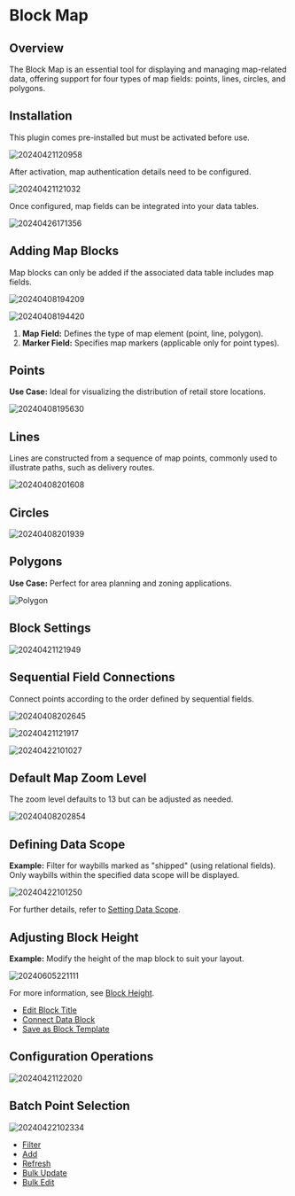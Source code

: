 # Block Map

<PluginInfo name="block-map"></PluginInfo>

## Overview

The Block Map is an essential tool for displaying and managing map-related data, offering support for four types of map fields: points, lines, circles, and polygons.

## Installation

This plugin comes pre-installed but must be activated before use.

![20240421120958](https://static-docs.nocobase.com/20240421120958.png)

After activation, map authentication details need to be configured.

![20240421121032](https://static-docs.nocobase.com/20240421121032.png)

Once configured, map fields can be integrated into your data tables.

![20240426171356](https://static-docs.nocobase.com/20240426171356.png)

## Adding Map Blocks

Map blocks can only be added if the associated data table includes map fields.

![20240408194209](https://static-docs.nocobase.com/20240408194209.png)

![20240408194420](https://static-docs.nocobase.com/20240408194420.png)

1. **Map Field:** Defines the type of map element (point, line, polygon).
2. **Marker Field:** Specifies map markers (applicable only for point types).

## Points

**Use Case:** Ideal for visualizing the distribution of retail store locations.

![20240408195630](https://static-docs.nocobase.com/20240408195630.png)

## Lines

Lines are constructed from a sequence of map points, commonly used to illustrate paths, such as delivery routes.

![20240408201608](https://static-docs.nocobase.com/20240408201608.png)

## Circles

![20240408201939](https://static-docs.nocobase.com/20240408201939.png)

## Polygons

**Use Case:** Perfect for area planning and zoning applications.

![Polygon](https://static-docs.nocobase.com/20240408200546.png)

## Block Settings

![20240421121949](https://static-docs.nocobase.com/20240421121949.png)

## Sequential Field Connections

Connect points according to the order defined by sequential fields.

![20240408202645](https://static-docs.nocobase.com/20240408202645.png)

![20240421121917](https://static-docs.nocobase.com/20240421121917.png)

![20240422101027](https://static-docs.nocobase.com/20240422101027.png)

## Default Map Zoom Level

The zoom level defaults to 13 but can be adjusted as needed.

![20240408202854](https://static-docs.nocobase.com/20240408202854.png)

## Defining Data Scope

**Example:** Filter for waybills marked as "shipped" (using relational fields). Only waybills within the specified data scope will be displayed.

![20240422101250](https://static-docs.nocobase.com/20240422101250.png)

For further details, refer to [Setting Data Scope](/handbook/ui/blocks/block-settings/data-scope).

## Adjusting Block Height

**Example:** Modify the height of the map block to suit your layout.

![20240605221111](https://static-docs.nocobase.com/20240605221111.gif)

For more information, see [Block Height](/handbook/ui/blocks/block-settings/block-height).

- [Edit Block Title](/handbook/ui/blocks/block-settings/block-title)
- [Connect Data Block](/handbook/ui/blocks/block-settings/connect-block)
- [Save as Block Template](/handbook/ui/blocks/block-settings/block-template)

## Configuration Operations

![20240421122020](https://static-docs.nocobase.com/20240421122020.png)

## Batch Point Selection

![20240422102334](https://static-docs.nocobase.com/20240422102334.gif)

- [Filter](/handbook/ui/actions/types/filter)
- [Add](/handbook/ui/actions/types/add-new)
- [Refresh](/handbook/ui/actions/types/refresh)
- [Bulk Update](/handbook/action-bulk-update)
- [Bulk Edit](/handbook/action-bulk-edit)
